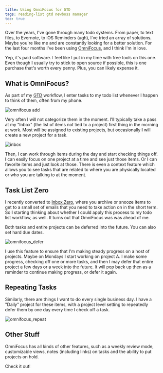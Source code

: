 ```yaml
---
title: Using OmniFocus for GTD
tags: reading-list gtd newboss manager
toc: true
---
```


Over the years, I've gone through many todo systems. From paper, to text files, to Evernote, to iOS Reminders (ugh), I've tried an array of solutions. Maybe you're like me and are constantly looking for a better solution. For the last four months I've been using [OmniFocus](https://www.omnigroup.com/omnifocus), and I think I'm in love.

Yep, it's paid software. I feel like I put in my time with free tools on this one. Even though I usually try to stick to open source if possible, this is one purchase that's worth every penny. Plus, you can likely expense it.


## What is OmniFocus?

As part of my [GTD](http://gettingthingsdone.com/) workflow, I enter tasks to my todo list whenever I happen to think of them, often from my phone.

![omnifocus add](/blog/images/omnifocus_add.png)

Very often I will not categorize them in the moment. I'll typically take a pass at my "Inbox" (the list of items not tied to a project) first thing in the morning at work. Most will be assigned to existing projects, but occasionally I will create a new project for a task.

![inbox](/blog/images/omnifocus_inbox.png)

Then, I can work through items during the day and start checking things off. I can easily focus on one project at a time and see just those items. Or I can favorite items and just look at those. There is even a context feature which allows you to see tasks that are related to where you are physically located or who you are talking to at the moment.


## Task List Zero

I recently converted to [Inbox Zero](http://whatis.techtarget.com/definition/inbox-zero), where you archive or snooze items to get to a small set of emails that you need to take action on in the short term. So I starting thinking about whether I could apply this process to my todo list workflow, as well. It turns out that OmniFocus was was ahead of me.

Both tasks and entire projects can be deferred into the future. You can also set hard due dates.

![omnifocus_defer](/blog/images/omnifocus_defer.png)

I use this feature to ensure that I'm making steady progress on a host of projects. Maybe on Mondays I start working on project A. I make some progress, checking off one or more tasks, and then I may defer that entire project a few days or a week into the future. It will pop back up then as a reminder to continue making progress, or defer it again.


## Repeating Tasks

Similarly, there are things I want to do every single business day. I have a "Daily" project for these items, with a project level setting to repeatedly defer them by one day every time I check off a task.

![omnifocus_repeat](/blog/images/omnifocus_repeat.png)


## Other Stuff

OmniFocus has all kinds of other features, such as a weekly review mode, customizable views, notes (including links) on tasks and the ability to put projects on hold.

Check it out!
